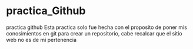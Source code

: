 # practica_Github
practica github
Esta practica solo fue hecha con el proposito de poner mis conosimientos en git para crear un repositorio, cabe recalcar que el sitio web no es de mi pertenencia

